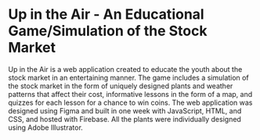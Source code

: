 # Up in the Air - An Educational Game/Simulation of the Stock Market

Up in the Air is a web application created to educate the youth about the stock market in an entertaining manner. The game includes a simulation of the stock market in the form of uniquely designed plants and weather patterns that affect their cost, informative lessons in the form of a map, and quizzes for each lesson for a chance to win coins. The web application was designed using Figma and built in one week with JavaScript, HTML, and CSS, and hosted with Firebase. All the plants were individually designed using Adobe Illustrator.
